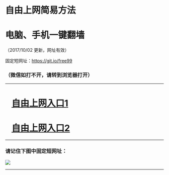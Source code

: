﻿# 自由上网简易方法

# 电脑、手机一键翻墙

（2017/10/02 更新，网址有效）

固定短网址：https://git.io/free99

### （微信如打不开，请转到浏览器打开）


***





# &nbsp;&nbsp; <a href="http://ft150244476.fwtz-zhenx1001.xyz/fwqtz01.html?t=100200126886 " target="_blank">自由上网入口1</a>
# &nbsp;&nbsp; <a href="http://ft1271219745.fw-tzzhen1002.xyz/fwqtz02.html?t=100200115246 " target="_blank">自由上网入口2</a>
***

### 请记住下图中固定短网址：

<img src="https://s3-us-west-2.amazonaws.com/fwq-1001/yjfq-20170905okok.png" /> 


***

